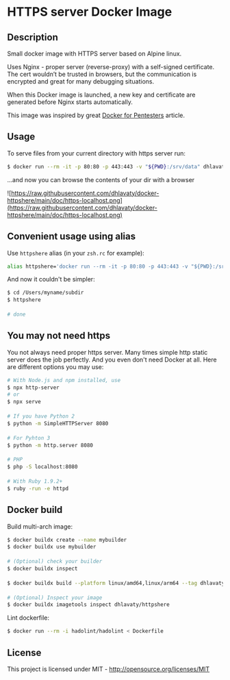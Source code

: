 # HTTPS server Docker Image

## Description

Small docker image with HTTPS server based on Alpine linux.

Uses Nginx - proper server (reverse-proxy) with a self-signed certificate. The cert wouldn’t be trusted in browsers, but the communication is encrypted and great for many debugging situations.

When this Docker image is launched, a new key and certificate are generated before Nginx starts automatically.

This image was inspired by great [Docker for Pentesters](https://blog.ropnop.com/docker-for-pentesters/) article.

## Usage

To serve files from your current directory with https server run:

```sh
$ docker run --rm -it -p 80:80 -p 443:443 -v "${PWD}:/srv/data" dhlavaty/httpshere
```

...and now you can browse the contents of your dir with a browser

![https://raw.githubusercontent.com/dhlavaty/docker-httpshere/main/doc/https-localhost.png](https://raw.githubusercontent.com/dhlavaty/docker-httpshere/main/doc/https-localhost.png)

## Convenient usage using alias

Use `httpshere` alias (in your `zsh.rc` for example):

```sh
alias httpshere='docker run --rm -it -p 80:80 -p 443:443 -v "${PWD}:/srv/data" dhlavaty/httpshere'
```

And now it couldn't be simpler:

```sh
$ cd /Users/myname/subdir
$ httpshere

# done
```

## You may not need https

You not always need proper https server. Many times simple http static server does the job perfectly. And you even don't need Docker at all. Here are different options you may use:

```sh
# With Node.js and npm installed, use
$ npx http-server
# or
$ npx serve

# If you have Python 2
$ python -m SimpleHTTPServer 8080

# For Pyhton 3
$ python -m http.server 8080

# PHP
$ php -S localhost:8080

# With Ruby 1.9.2+
$ ruby -run -e httpd
```

## Docker build

Build multi-arch image:

```sh
$ docker buildx create --name mybuilder
$ docker buildx use mybuilder

# (Optional) check your builder
$ docker buildx inspect

$ docker buildx build --platform linux/amd64,linux/arm64 --tag dhlavaty/httpshere . --push

# (Optional) Inspect your image
$ docker buildx imagetools inspect dhlavaty/httpshere
```

Lint dockerfile:

```sh
$ docker run --rm -i hadolint/hadolint < Dockerfile
```

## License

This project is licensed under MIT - http://opensource.org/licenses/MIT
